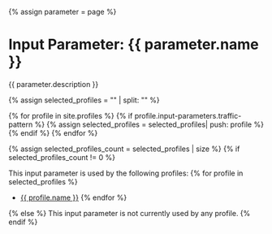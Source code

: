 {% assign parameter = page %}

# Input Parameter: {{ parameter.name }}

{{ parameter.description }}

{% assign selected_profiles = "" | split: "" %}

{% for profile in site.profiles %}
{% if profile.input-parameters.traffic-pattern %}
{% assign selected_profiles = selected_profiles| push: profile %}
{% endif %}
{% endfor %}

{% assign selected_profiles_count = selected_profiles | size %}
{% if selected_profiles_count != 0 %}

This input parameter is used by the following profiles:
{% for profile in selected_profiles %}
* [{{ profile.name }}](/profiles/{{profile.title}})
{% endfor %}

{% else %}
This input parameter is not currently used by any profile.
{% endif %}
